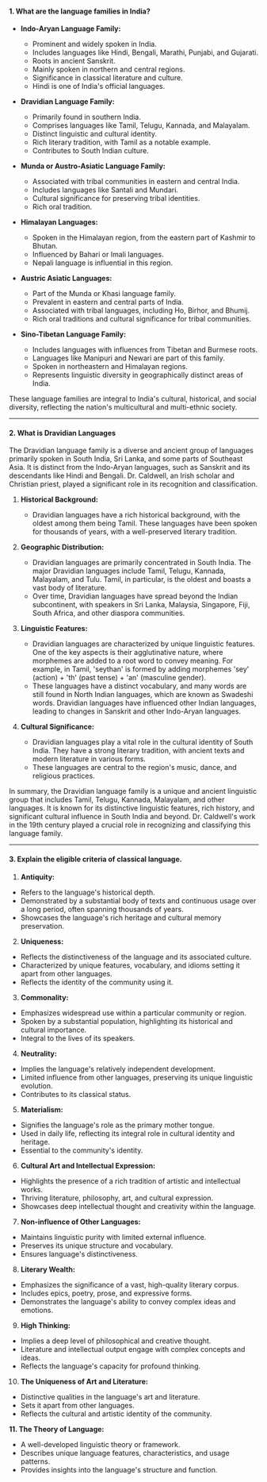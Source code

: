 #### 1. What are the language families in India?

- **Indo-Aryan Language Family:**
    - Prominent and widely spoken in India.
    - Includes languages like Hindi, Bengali, Marathi, Punjabi, and Gujarati.
    - Roots in ancient Sanskrit.
    - Mainly spoken in northern and central regions.
    - Significance in classical literature and culture.
    - Hindi is one of India's official languages.

- **Dravidian Language Family:**
    - Primarily found in southern India.
    - Comprises languages like Tamil, Telugu, Kannada, and Malayalam.
    - Distinct linguistic and cultural identity.
    - Rich literary tradition, with Tamil as a notable example.
    - Contributes to South Indian culture.

- **Munda or Austro-Asiatic Language Family:**
    - Associated with tribal communities in eastern and central India.
    - Includes languages like Santali and Mundari.
    - Cultural significance for preserving tribal identities.
    - Rich oral tradition.
    
- **Himalayan Languages:**
    - Spoken in the Himalayan region, from the eastern part of Kashmir to Bhutan.
    - Influenced by Bahari or Imali languages.
	- Nepali language is influential in this region.
    
- **Austric Asiatic Languages:**
    - Part of the Munda or Khasi language family.
    - Prevalent in eastern and central parts of India.
    - Associated with tribal languages, including Ho, Birhor, and Bhumij.
    - Rich oral traditions and cultural significance for tribal communities.

- **Sino-Tibetan Language Family:**
    - Includes languages with influences from Tibetan and Burmese roots.
    - Languages like Manipuri and Newari are part of this family.
    - Spoken in northeastern and Himalayan regions.
    - Represents linguistic diversity in geographically distinct areas of India.
    
These language families are integral to India's cultural, historical, and social diversity, reflecting the nation's multicultural and multi-ethnic society.

---
#### 2. What is Dravidian Languages

The Dravidian language family is a diverse and ancient group of languages primarily spoken in South India, Sri Lanka, and some parts of Southeast Asia. It is distinct from the Indo-Aryan languages, such as Sanskrit and its descendants like Hindi and Bengali. Dr. Caldwell, an Irish scholar and Christian priest, played a significant role in its recognition and classification.

1. **Historical Background:**
   - Dravidian languages have a rich historical background, with the oldest among them being Tamil. These languages have been spoken for thousands of years, with a well-preserved literary tradition.

2. **Geographic Distribution:**
   - Dravidian languages are primarily concentrated in South India. The major Dravidian languages include Tamil, Telugu, Kannada, Malayalam, and Tulu. Tamil, in particular, is the oldest and boasts a vast body of literature.
   - Over time, Dravidian languages have spread beyond the Indian subcontinent, with speakers in Sri Lanka, Malaysia, Singapore, Fiji, South Africa, and other diaspora communities.

3. **Linguistic Features:**
   - Dravidian languages are characterized by unique linguistic features. One of the key aspects is their agglutinative nature, where morphemes are added to a root word to convey meaning. For example, in Tamil, 'seythan' is formed by adding morphemes 'sey' (action) + 'th' (past tense) + 'an' (masculine gender).
   - These languages have a distinct vocabulary, and many words are still found in North Indian languages, which are known as Swadeshi words. Dravidian languages have influenced other Indian languages, leading to changes in Sanskrit and other Indo-Aryan languages.

4. **Cultural Significance:**
   - Dravidian languages play a vital role in the cultural identity of South India. They have a strong literary tradition, with ancient texts and modern literature in various forms.
   - These languages are central to the region's music, dance, and religious practices.

In summary, the Dravidian language family is a unique and ancient linguistic group that includes Tamil, Telugu, Kannada, Malayalam, and other languages. It is known for its distinctive linguistic features, rich history, and significant cultural influence in South India and beyond. Dr. Caldwell's work in the 19th century played a crucial role in recognizing and classifying this language family.

---
#### 3. Explain the eligible criteria of classical language.

1. **Antiquity:**
- Refers to the language's historical depth.
- Demonstrated by a substantial body of texts and continuous usage over a long period, often spanning thousands of years.
- Showcases the language's rich heritage and cultural memory preservation.

2. **Uniqueness:**
- Reflects the distinctiveness of the language and its associated culture.
- Characterized by unique features, vocabulary, and idioms setting it apart from other languages.
- Reflects the identity of the community using it.

3. **Commonality:**
- Emphasizes widespread use within a particular community or region.
- Spoken by a substantial population, highlighting its historical and cultural importance.
- Integral to the lives of its speakers.

4. **Neutrality:**
- Implies the language's relatively independent development.
- Limited influence from other languages, preserving its unique linguistic evolution.
- Contributes to its classical status.

5. **Materialism:**
- Signifies the language's role as the primary mother tongue.
- Used in daily life, reflecting its integral role in cultural identity and heritage.
- Essential to the community's identity.

6. **Cultural Art and Intellectual Expression:**
- Highlights the presence of a rich tradition of artistic and intellectual works.
- Thriving literature, philosophy, art, and cultural expression.
- Showcases deep intellectual thought and creativity within the language.

7. **Non-influence of Other Languages:**

- Maintains linguistic purity with limited external influence.
- Preserves its unique structure and vocabulary.
- Ensures language's distinctiveness.

8. **Literary Wealth:**
- Emphasizes the significance of a vast, high-quality literary corpus.
- Includes epics, poetry, prose, and expressive forms.
- Demonstrates the language's ability to convey complex ideas and emotions.

9. **High Thinking:**
- Implies a deep level of philosophical and creative thought.
- Literature and intellectual output engage with complex concepts and ideas.
- Reflects the language's capacity for profound thinking.

10. **The Uniqueness of Art and Literature:**
- Distinctive qualities in the language's art and literature. 
- Sets it apart from other languages. 
- Reflects the cultural and artistic identity of the community.

**11. The Theory of Language:** 
- A well-developed linguistic theory or framework. 
- Describes unique language features, characteristics, and usage patterns. 
- Provides insights into the language's structure and function.